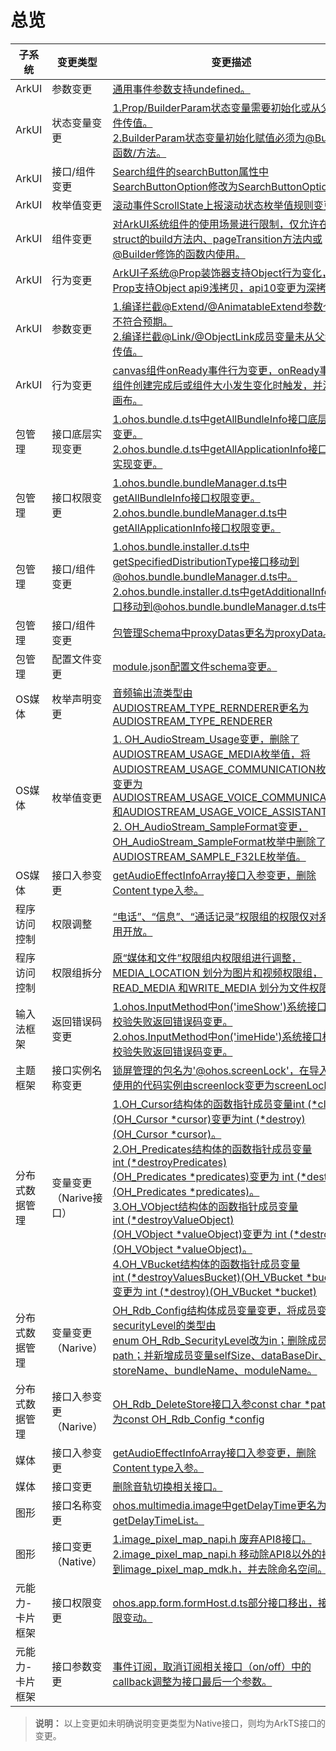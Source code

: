 # 总览


| 子系统 | 变更类型 | 变更描述 | 
| -------- | -------- | -------- |
| ArkUI | 参数变更 | [通用事件参数支持undefined。](changelogs-arkui.md#clarkui1-通用事件参数支持undefined) | 
| ArkUI | 状态变量变更 | [1.Prop/BuilderParam状态变量需要初始化或从父组件传值。](changelogs-arkui.md#clarkui2-propbuilderparam-状态变量需要初始化或从父组件传值)<br/>[2.BuilderParam状态变量初始化赋值必须为@Builder函数/方法。](changelogs-arkui.md#clarkui3-builderparam-状态变量初始化赋值必须为builder函数方法) | 
| ArkUI | 接口/组件变更 | [Search组件的searchButton属性中SearchButtonOption修改为SearchButtonOptions。](changelogs-arkui.md#clarkui4-search组件的searchbutton属性中searchbuttonoption修改为searchbuttonoptions) | 
| ArkUI | 枚举值变更 | [滚动事件ScrollState上报滚动状态枚举值规则变更。](changelogs-arkui.md#clarkui5-滚动事件上报滚动状态枚举值规则变更) | 
| ArkUI | 组件变更 | [对ArkUI系统组件的使用场景进行限制，仅允许在struct的build方法内、pageTransition方法内或@Builder修饰的函数内使用。](changelogs-arkui.md#clarkui6-arkui系统组件使用限制) | 
| ArkUI | 行为变更 | [ArkUI子系统@Prop装饰器支持Object行为变化，Prop支持Object&nbsp;api9浅拷贝，api10变更为深拷贝。](changelogs-arkui.md#clarkui7-prop在api-9支持object浅拷贝api-10变更为深拷贝) | 
| ArkUI | 参数变更 | [1.编译拦截@Extend/@AnimatableExtend参数个数不符合预期。](changelogs-arkui.md#clarkui8-编译拦截extendanimatableextend参数个数不符合预期)<br/>[2.编译拦截@Link/@ObjectLink成员变量未从父组件传值。](changelogs-arkui.md#clarkui9-编译拦截linkobjectlink成员变量未从父组件传值) | 
| ArkUI | 行为变更 | [canvas组件onReady事件行为变更，onReady事件在组件创建完成后或组件大小发生变化时触发，并清空画布。](changelogs-arkui.md#clarkui10-canvas组件onready事件行为变更) | 
| 包管理 | 接口底层实现变更 | [1.ohos.bundle.d.ts中getAllBundleInfo接口底层实现变更。](changelogs-bundlemanager.md#clbundlemanager1-包管理ohosbundledts中getallbundleinfo接口底层实现变更)<br/>[2.ohos.bundle.d.ts中getAllApplicationInfo接口底层实现变更。](changelogs-bundlemanager.md#clbundlemanager2-包管理ohosbundledts中getallapplicationinfo接口底层实现变更) | 
| 包管理 | 接口权限变更 | [1.ohos.bundle.bundleManager.d.ts中getAllBundleInfo接口权限变更。](changelogs-bundlemanager.md#clbundlemanager3-包管理ohosbundlebundlemanagerdts中getallbundleinfo接口权限变更)<br/>[2.ohos.bundle.bundleManager.d.ts中getAllApplicationInfo接口权限变更。](changelogs-bundlemanager.md#clbundlemanager4-包管理ohosbundlebundlemanagerdts中getallapplicationinfo接口权限变更) | 
| 包管理 | 接口/组件变更 | [1.ohos.bundle.installer.d.ts中getSpecifiedDistributionType接口移动到@ohos.bundle.bundleManager.d.ts中。](changelogs-bundlemanager.md#clbundlemanager5-包管理ohosbundleinstallerdts中getspecifieddistributiontype接口移动到ohosbundlebundlemanagerdts中)<br/>[2.ohos.bundle.installer.d.ts中getAdditionalInfo接口移动到@ohos.bundle.bundleManager.d.ts中。](changelogs-bundlemanager.md#clbundlemanager6-包管理ohosbundleinstallerdts中getadditionalinfo接口移动到ohosbundlebundlemanagerdts中) | 
| 包管理 | 接口/组件变更 | [包管理Schema中proxyDatas更名为proxyData。](changelogs-bundlemanager.md#clbundlemanager7-应用配置文件modulejson5中proxydatas更名为proxydata) | 
| 包管理 | 配置文件变更 | [module.json配置文件schema变更。](https://gitee.com/openharmony/docs/blob/master/zh-cn/release-notes/changelogs/OpenHarmony_4.0.9.3/changelogs-bundlemanager.md) | 
| OS媒体 | 枚举声明变更 | [音频输出流类型由AUDIOSTREAM_TYPE_RERNDERER更名为AUDIOSTREAM_TYPE_RENDERER](changelogs-multimedia.md#clmultimedia1-音频c接口流类型枚举声明变更) | 
| OS媒体 | 枚举值变更 | [1.&nbsp;OH_AudioStream_Usage变更，删除了AUDIOSTREAM_USAGE_MEDIA枚举值，将AUDIOSTREAM_USAGE_COMMUNICATION枚举值变更为AUDIOSTREAM_USAGE_VOICE_COMMUNICATION和AUDIOSTREAM_USAGE_VOICE_ASSISTANT。](changelogs-multimedia.md#clmultimedia2-oh_audiostream_usage变更)<br/>[2.&nbsp;OH_AudioStream_SampleFormat变更，OH_AudioStream_SampleFormat枚举中删除了AUDIOSTREAM_SAMPLE_F32LE枚举值。](changelogs-multimedia.md#clmultimedia3-oh_audiostream_sampleformat变更删除audiostream_sample_f32le) | 
| OS媒体 | 接口入参变更 | [getAudioEffectInfoArray接口入参变更，删除Content&nbsp;type入参。](changelogs-multimedia.md#clmultimedia4-getaudioeffectinfoarray接口入参变更删除content-type入参) | 
| 程序访问控制 | 权限调整 | [“电话”、“信息”、“通话记录”权限组的权限仅对系统应用开放。](changelogs-accesstoken.md#claccesstoken2-电话信息通话记录权限组的权限申请方式调整) | 
| 程序访问控制 | 权限组拆分 | [原“媒体和文件”权限组内权限组进行调整，MEDIA_LOCATION&nbsp;划分为图片和视频权限组，READ_MEDIA&nbsp;和WRITE_MEDIA&nbsp;划分为文件权限组。](changelogs-accesstoken.md#claccesstoken1-媒体和文件权限组拆分) | 
| 输入法框架 | 返回错误码变更 | [1.ohos.InputMethod中on('imeShow')系统接口权限校验失败返回错误码变更。](changelogs-imf.md#climf1-ohosinputmethod中onimeshow系统接口权限校验失败返回错误码变更)<br/>[2.ohos.InputMethod中on('imeHide')系统接口权限校验失败返回错误码变更。](changelogs-imf.md#climf2-ohosinputmethod中onimehide系统接口权限校验失败返回错误码变更) | 
| 主题框架 | 接口实例名称变更 | [锁屏管理的包名为'@ohos.screenLock'，在导入时，使用的代码实例由screenlock变更为screenLock。](changelogs-screenlock.md#clscreenlock1-代码实例名称变更) | 
| 分布式数据管理 | 变量变更（Narive接口） | [1.OH_Cursor结构体的函数指针成员变量int&nbsp;(*close)(OH_Cursor&nbsp;*cursor)变更为int&nbsp;(*destroy)(OH_Cursor&nbsp;*cursor)。](changelogs-distributeddatamgr.md#cldistributeddatamgr1-oh_cursor结构体的函数指针成员变量int-closeoh_cursor-cursor变更为int-destroyoh_cursor-cursor)<br/>[2.OH_Predicates结构体的函数指针成员变量int&nbsp;(*destroyPredicates)(OH_Predicates&nbsp;*predicates)变更为&nbsp;int&nbsp;(*destroy)(OH_Predicates&nbsp;*predicates)。](changelogs-distributeddatamgr.md#cldistributeddatamgr2-oh_predicates结构体的函数指针成员变量int-destroypredicatesoh_predicates-predicates变更为-int-destroyoh_predicates-predicates)<br/>[3.OH_VObject结构体的函数指针成员变量int&nbsp;(*destroyValueObject)(OH_VObject&nbsp;*valueObject)变更为&nbsp;int&nbsp;(*destroy)(OH_VObject&nbsp;*valueObject)。](changelogs-distributeddatamgr.md#cldistributeddatamgr3-oh_vobject结构体的函数指针成员变量int-destroyvalueobjectoh_vobject-valueobject变更为-int-destroyoh_vobject-valueobject)<br/>[4.OH_VBucket结构体的函数指针成员变量int&nbsp;(*destroyValuesBucket)(OH_VBucket&nbsp;*bucket)变更为&nbsp;int&nbsp;(*destroy)(OH_VBucket&nbsp;*bucket)](changelogs-distributeddatamgr.md#cldistributeddatamgr4-oh_vbucket结构体的函数指针成员变量int-destroyvaluesbucketoh_vbucket-bucket变更为-int-destroyoh_vbucket-bucket) | 
| 分布式数据管理 | 变量变更（Narive） | [OH_Rdb_Config结构体成员变量变更，将成员变量securityLevel的类型由enum&nbsp;OH_Rdb_SecurityLevel改为in；删除成员变量path；并新增成员变量selfSize、dataBaseDir、storeName、bundleName、moduleName。](changelogs-distributeddatamgr.md#cldistributeddatamgr5-oh_rdb_config结构体成员变量变更) | 
| 分布式数据管理 | 接口入参变更（Narive） | [OH_Rdb_DeleteStore接口入参const&nbsp;char&nbsp;*pat变更为const&nbsp;OH_Rdb_Config&nbsp;*config](changelogs-distributeddatamgr.md#cldistributeddatamgr6-oh_rdb_deletestore接口入参constchar-pat变更为const-oh_rdb_config-config) | 
| 媒体 | 接口入参变更 | [getAudioEffectInfoArray接口入参变更，删除Content&nbsp;type入参。](changelogs-multimedia.md#clmultimedia4-getaudioeffectinfoarray接口入参变更删除content-type入参) | 
| 媒体 | 接口变更 | [删除音轨切换相关接口。](changelogs-multimedia.md#clmultimedia5-播放功能接口变更) | 
| 图形 | 接口名称变更 | [ohos.multimedia.image中getDelayTime更名为getDelayTimeList。](changelogs-image.md#climage1-ohosmultimediaimage中getdelaytime更名为getdelaytimelist) | 
| 图形 | 接口变更（Native） | [1.image_pixel_map_napi.h&nbsp;废弃API8接口。](changelogs-image.md#climage2-ndk接口变更)<br/>[2.image_pixel_map_napi.h&nbsp;移动除API8以外的接口到image_pixel_map_mdk.h，并去除命名空间。](changelogs-image.md#climage2-ndk接口变更) | 
| 元能力-卡片框架 | 接口权限变更 | [ohos.app.form.formHost.d.ts部分接口移出，接口权限变动。](changelogs-formfwk.md#clformfwk1-ohosappformformhostdts部分接口移出接口权限变动) | 
| 元能力-卡片框架 | 接口参数变更 | [事件订阅，取消订阅相关接口（on/off）中的callback调整为接口最后一个参数。](changelogs-formfwk.md#clformfwk2-事件订阅取消订阅相关接口onoff参数顺序调整) | 


> **说明：**
> 以上变更如未明确说明变更类型为Native接口，则均为ArkTS接口的变更。